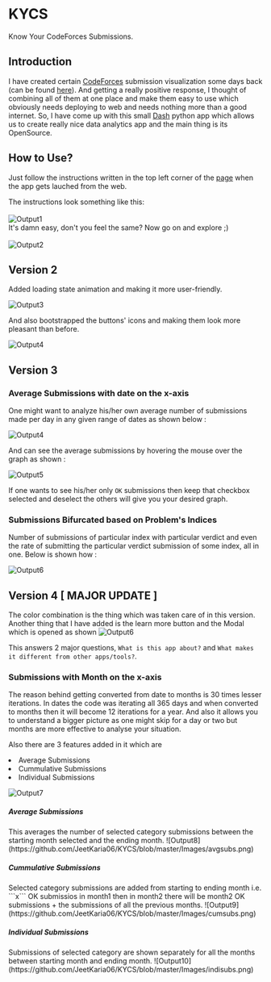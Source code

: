 # KYCS
Know Your CodeForces Submissions.

## Introduction
I have created certain [CodeForces](https://codeforces.com/) submission visualization some days back (can be found [here](https://github.com/JeetKaria06/CF_Submissions/tree/master/Submission_Visualization)). And getting a really positive response, I thought of combining all of them at one place and make them easy to use which obviously needs deploying to web and needs nothing more than a good internet. So, I have come up with this small [Dash](https://dash.plotly.com/) python app which allows us to create really nice data analytics app and the main thing is its OpenSource.

## How to Use?
Just follow the instructions written in the top left corner of the [page](https://kycs.herokuapp.com/) when the app gets lauched from the web. 

The instructions look something like this:
<br>
<br>
![Output1](https://github.com/JeetKaria06/KYCS/blob/master/Images/learn.jpg) 
<br>
It's damn easy, don't you feel the same? Now go on and explore ;)
<br>
<br>
![Output2](https://github.com/JeetKaria06/KYCS/blob/master/Images/Enjoy.gif)

## Version 2

Added loading state animation and making it more user-friendly.

![Output3](https://github.com/JeetKaria06/KYCS/blob/master/Images/v2.gif)

And also bootstrapped the buttons' icons and making them look more pleasant than before.

![Output4](https://github.com/JeetKaria06/KYCS/blob/master/Images/buttons.png)

## Version 3
<h3>Average Submissions with date on the x-axis</h3>

One might want to analyze his/her own average number of submissions made per day in any given range of dates as shown below :

![Output4](https://github.com/JeetKaria06/KYCS/blob/master/Images/sd1.png)

And can see the average submissions by hovering the mouse over the graph as shown :

![Output5](https://github.com/JeetKaria06/KYCS/blob/master/Images/sd2.png)

If one wants to see his/her only ```OK``` submissions then keep that checkbox selected and deselect the others will give you your desired graph.

<h3>Submissions Bifurcated based on Problem's Indices </h3>

Number of submissions of particular index with particular verdict and even the rate of submitting the particular verdict submission of some index, all in one. Below is shown how :

![Output6](https://github.com/JeetKaria06/KYCS/blob/master/Images/rate.png)

## Version 4 [ MAJOR UPDATE ]

The color combination is the thing which was taken care of in this version. Another thing that I have added is the learn more button and the Modal which is opened as shown
![Output6](https://github.com/JeetKaria06/KYCS/blob/master/Images/lmore.png)

This answers 2 major questions, ```What is this app about?``` and ```What makes it different from other apps/tools?```.

<h3> Submissions with Month on the x-axis </h3>

The reason behind getting converted from date to months is 30 times lesser iterations. In dates the code was iterating all 365 days and when converted to months then it will become 12 iterations for a year. And also it allows you to understand a bigger picture as one might skip for a day or two but months are more effective to analyse your situation.

Also there are 3 features added in it which are 
<li> Average Submissions </li>
<li> Cummulative Submissions </li>
<li> Individual Submissions </li>

![Output7](https://github.com/JeetKaria06/KYCS/blob/master/Images/selectavg.png)

<h5> Average Submissions </h5>
This averages the number of selected category submissions between the starting month selected and the ending month.
![Output8](https://github.com/JeetKaria06/KYCS/blob/master/Images/avgsubs.png)

<h5> Cummulative Submissions </h5>
Selected category submissions are added from starting to ending month i.e. ```x``` OK submissios in month1 then in month2 there will be month2 OK submissions + the submissions of all the previous months.
![Output9](https://github.com/JeetKaria06/KYCS/blob/master/Images/cumsubs.png)

<h5> Individual Submissions </h5>
Submissions of selected category are shown separately for all the months between starting month and ending month.
![Output10](https://github.com/JeetKaria06/KYCS/blob/master/Images/indisubs.png)
